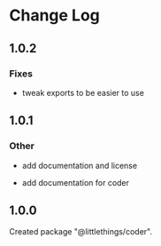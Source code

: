 # Change Log

## 1.0.2

### Fixes

- tweak exports to be easier to use


## 1.0.1

### Other

- add documentation and license

- add documentation for coder


## 1.0.0

Created package "@littlethings/coder".

